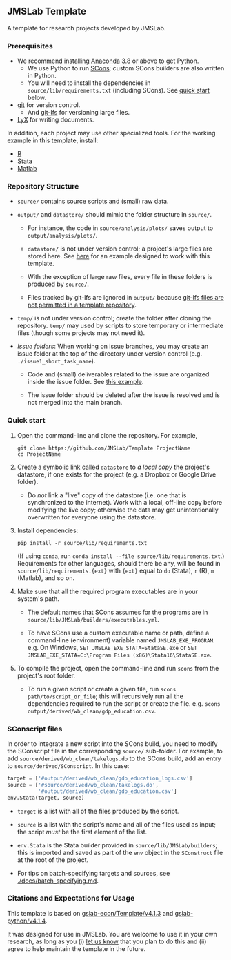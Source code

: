 ## JMSLab Template

A template for research projects developed by JMSLab.

### Prerequisites

- We recommend installing [Anaconda](https://www.anaconda.com/products/individual) 3.8 or above to get Python.
    - We use Python to run [SCons](https://scons.org); custom SCons builders are also written in Python.
    - You will need to install the dependencies in `source/lib/requirements.txt` (including SCons). See [quick start](#quick-start) below.
- [git](https://git-scm.com/downloads) for version control.
    - And [git-lfs](https://git-lfs.github.com/) for versioning large files.
- [LyX](https://www.lyx.org/Download) for writing documents.

In addition, each project may use other specialized tools. For the working example in this template, install:

- [R](https://www.r-project.org/)
- [Stata](https://www.stata.com/install-guide/)
- [Matlab](https://www.mathworks.com/help/install/install-products.html)

### Repository Structure

- `source/` contains source scripts and (small) raw data.

- `output/` and `datastore/` should mimic the folder structure in `source/`.

    - For instance, the code in `source/analysis/plots/` saves output to `output/analysis/plots/`.

    - `datastore/` is not under version control; a project's large files are stored here. See [here](https://drive.google.com/drive/folders/1b3UeaAYbtOk67qyniBGLLqkVIHE4xSvy?usp=sharing) for an example designed to work with this template.

    - With the exception of large raw files, every file in these folders is produced by `source/`.
	
	- Files tracked by git-lfs are ignored in `output/` because [git-lfs files are not permitted in a template repository](https://github.community/t/lfs-support-for-template-repos/122449).

- `temp/` is not under version control; create the folder after cloning the repository.  `temp/` may used by scripts to store temporary or intermediate files (though some projects may not need it).

- _Issue folders_: When working on issue branches, you may create an issue folder at the top of the directory under version control (e.g. `./issue1_short_task_name`).

    - Code and (small) deliverables related to the issue are organized inside the issue folder. See [this example](https://github.com/JMSLab/Template/blob/05337cfa4a50ecfeda56afbdd295378d8e071a39/issue10_readme).

    - The issue folder should be deleted after the issue is resolved and is not merged into the main branch.

### Quick start

1. Open the command-line and clone the repository. For example,

    ```
    git clone https://github.com/JMSLab/Template ProjectName
    cd ProjectName
    ```

2. Create a symbolic link called `datastore` to _a local copy_ the project's datastore, if one exists for the project (e.g. a Dropbox or Google Drive folder).

    - Do _not_ link a "live" copy of the datastore (i.e. one that is synchronized to the internet). Work with a local, off-line copy before modifying the live copy;  otherwise the data may get unintentionally overwritten for everyone using the datastore.

3. Install dependencies:

    ```
    pip install -r source/lib/requirements.txt
    ```

    (If using `conda`, run `conda install --file source/lib/requirements.txt`.)  Requirements for other languages, should there be any, will be found in `source/lib/requirements.{ext}` with `{ext}` equal to `do` (Stata), `r` (R), `m` (Matlab), and so on.

4. Make sure that all the required program executables are in your system's path.

    - The default names that SCons assumes for the programs are in `source/lib/JMSLab/builders/executables.yml`.

    - To have SCons use a custom executable name or path, define a command-line (environment) variable named `JMSLAB_EXE_PROGRAM`. e.g. On Windows, `SET JMSLAB_EXE_STATA=StataSE.exe` or `SET JMSLAB_EXE_STATA=C:\Program Files (x86)\Stata16\StataSE.exe`.

5. To compile the project, open the command-line and run `scons` from the project's root folder.

    - To run a given script or create a given file, run `scons path/to/script_or_file`; this will recursively run all the dependencies required to run the script or create the file.  e.g.  `scons output/derived/wb_clean/gdp_education.csv`.

### SConscript files

In order to integrate a new script into the SCons build, you need to modify the SConscript file in the corresponding `source/` sub-folder.  For example, to add `source/derived/wb_clean/takelogs.do` to the SCons build, add an entry to `source/derived/SConscript`. In this case:

```python
target = ['#output/derived/wb_clean/gdp_education_logs.csv']
source = ['#source/derived/wb_clean/takelogs.do',
          '#output/derived/wb_clean/gdp_education.csv']
env.Stata(target, source)
```

- `target` is a list with all of the files produced by the script.

- `source` is a list with the script's name and all of the files used as input; the script _must_ be the first element of the list.

- `env.Stata` is the Stata builder provided in `source/lib/JMSLab/builders`; this is imported and saved as part of the `env` object in the `SConstruct` file at the root of the project.

- For tips on batch-specifying targets and sources, see [./docs/batch_specifying.md](./docs/batch_specifying.md).

### Citations and Expectations for Usage

This template is based on [gslab-econ/Template/v4.1.3](https://github.com/gslab-econ/template/releases/tag/4.1.3) and [gslab-python/v4.1.4](https://github.com/gslab-econ/gslab_python/releases/tag/v4.1.4).

It was designed for use in JMSLab. You are welcome to use it in your own research, as long as you (i) [let us know](https://github.com/JMSLab/Template/issues/53) that you plan to do this and (ii) agree to help maintain the template in the future.
